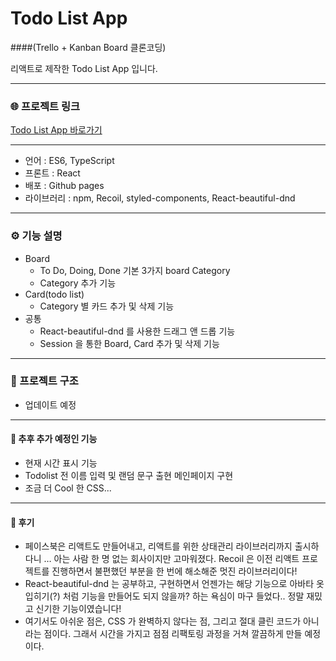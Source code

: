 # Todo List App 
####(Trello + Kanban Board 클론코딩)

리액트로 제작한 Todo List App 입니다.

------------

### 🌐 프로젝트 링크

[Todo List App 바로가기](https://Leesugyoung.github.io/To-Do-List-App)

------------

- 언어 : ES6, TypeScript
- 프론트 : React
- 배포 : Github pages
- 라이브러리 : npm, Recoil, styled-components, React-beautiful-dnd

------------

### ⚙️ 기능 설명

- Board
    - To Do, Doing, Done 기본 3가지 board Category
    - Category 추가 기능
- Card(todo list)
    - Category 별 카드 추가 및 삭제 기능
- 공통
    - React-beautiful-dnd 를 사용한 드래그 앤 드롭 기능
    - Session 을 통한 Board, Card 추가 및 삭제 기능

------------

### 📝 프로젝트 구조

- 업데이트 예정

------------

#### 🤯 추후 추가 예정인 기능

- 현재 시간 표시 기능
- Todolist 전 이름 입력 및 랜덤 문구 출현 메인페이지 구현
- 조금 더 Cool 한 CSS...

------------

#### 🤗 후기

- 페이스북은 리액트도 만들어내고, 리액트를 위한 상태관리 라이브러리까지 출시하다니 … 아는 사람 한 명 없는 회사이지만 고마워졌다. Recoil 은 이전 리액트 프로젝트를 진행하면서 불편했던 부분을 한 번에 해소해준 멋진 라이브러리이다!
- React-beautiful-dnd 는 공부하고, 구현하면서 언젠가는 해당 기능으로 아바타 옷입히기(?) 처럼 기능을 만들어도 되지 않을까? 하는 욕심이 마구 들었다.. 정말 재밌고 신기한 기능이였습니다!
- 여기서도 아쉬운 점은, CSS 가 완벽하지 않다는 점, 그리고 절대 클린 코드가 아니라는 점이다. 그래서 시간을 가지고 점점 리팩토링 과정을 거쳐 깔끔하게 만들 예정이다.
